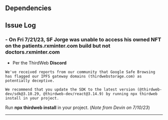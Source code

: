 ## Dependencies




## Issue Log

### - On Fri 7/21/23, SF Jorge was unable to access his owned NFT on the patients.rxminter.com build but not doctors.rxminter.com

- Per the ThirdWeb **Discord**

`We've received reports from our community that Google Safe Browsing has flagged our IPFS gateway domains (thirdwebstorage.com) as potentially deceptive.`

`We recommend that you update the SDK to the latest version (@thirdweb-dev/sdk@3.10.29, @thirdweb-dev/react@3.14.9) by running npx thirdweb install in your project.`

Run **npx thirdweb install** in your project. (_Note from Devin on 7/10/23_)

---

